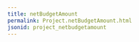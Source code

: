 ```yaml
---
title: netBudgetAmount
permalink: Project.netBudgetAmount.html
jsonid: project_netbudgetamount
---
```

